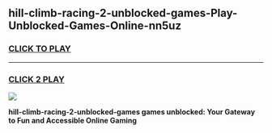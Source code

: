 
## hill-climb-racing-2-unblocked-games-Play-Unblocked-Games-Online-nn5uz
<h3>
<a href="https://premium76.site?title=hill-climb-racing-2-unblocked-games&ref=25A">CLICK TO PLAY</a></h3>
<hr>

<h3>
<a href="https://premium76.site?title=hill-climb-racing-2-unblocked-games&ref=25A">CLICK 2 PLAY</a>
  
</h3>

<a href="https://premium76.site?title=hill-climb-racing-2-unblocked-games&ref=25A"><img src="https://clearcache.store/games.png"></a>


**hill-climb-racing-2-unblocked-games games unblocked: Your Gateway to Fun and Accessible Online Gaming**
